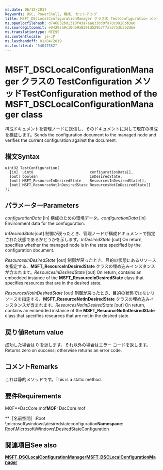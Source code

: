 ```yaml
---
ms.date: 06/12/2017
keywords: DSC, PowerShell, 構成, セットアップ
title: MSFT_DSCLocalConfigurationManager クラスの TestConfiguration メソッド
ms.openlocfilehash: d746832b01310f43a7aae33dd0fa70c0928bb3e0
ms.sourcegitcommit: e04292a9c10de9a8391d529b7f7aa3753b362dbe
ms.translationtype: MTE95
ms.contentlocale: ja-JP
ms.lasthandoff: 01/04/2019
ms.locfileid: "54047582"
---
```

# <a name="testconfiguration-method-of-the-msftdsclocalconfigurationmanager-class"></a><span data-ttu-id="35b77-103">MSFT_DSCLocalConfigurationManager クラスの TestConfiguration メソッド</span><span class="sxs-lookup"><span data-stu-id="35b77-103">TestConfiguration method of the MSFT_DSCLocalConfigurationManager class</span></span>

<span data-ttu-id="35b77-104">構成ドキュメントを管理ノードに送信し、そのドキュメントに対して現在の構成を検証します。</span><span class="sxs-lookup"><span data-stu-id="35b77-104">Sends the configuration document to the managed node and verifies the current configuration against the document.</span></span>

## <a name="syntax"></a><span data-ttu-id="35b77-105">構文</span><span class="sxs-lookup"><span data-stu-id="35b77-105">Syntax</span></span>

```mof
uint32 TestConfiguration(
  [in]  uint8                          configurationData[],
  [out] boolean                        InDesiredState,
  [out] MSFT_ResourceInDesiredState    ResourcesInDesiredState[],
  [out] MSFT_ResourceNotInDesiredState ResourcesNotInDesiredState[]
);
```

## <a name="parameters"></a><span data-ttu-id="35b77-106">パラメーター</span><span class="sxs-lookup"><span data-stu-id="35b77-106">Parameters</span></span>

<span data-ttu-id="35b77-107">*configurationData* \[in\] 構成のための環境データ。</span><span class="sxs-lookup"><span data-stu-id="35b77-107">*configurationData* \[in\] Environment data for the confuguration.</span></span>

<span data-ttu-id="35b77-108">*InDesiredState*\[out\] 制御が戻ったとき、管理ノードが構成ドキュメントで指定された状態であるかどうかを示します。</span><span class="sxs-lookup"><span data-stu-id="35b77-108">*InDesiredState* \[out\] On return, specifies whether the managed node is in the state specified by the configuration document.</span></span>

<span data-ttu-id="35b77-109">*ResourcesInDesiredState* \[out\] 制御が戻ったとき、目的の状態にあるリソースを指定する、**MSFT_ResourceInDesiredState** クラスの埋め込みインスタンスが含まれます。</span><span class="sxs-lookup"><span data-stu-id="35b77-109">*ResourcesInDesiredState* \[out\] On return, contains an embedded instance of the **MSFT_ResourceInDesiredState** class that specifies resources that are in the desired state.</span></span>

<span data-ttu-id="35b77-110">*ResourcesNotInDesiredState* \[out\] 制御が戻ったとき、目的の状態ではないリソースを指定する、**MSFT_ResourceNotInDesiredState** クラスの埋め込みインスタンスが含まれます。</span><span class="sxs-lookup"><span data-stu-id="35b77-110">*ResourcesNotInDesiredState* \[out\] On return, contains an embedded instance of the **MSFT_ResourceNotInDesiredState** class that specifies resources that are not in the desired state.</span></span>

## <a name="return-value"></a><span data-ttu-id="35b77-111">戻り値</span><span class="sxs-lookup"><span data-stu-id="35b77-111">Return value</span></span>

<span data-ttu-id="35b77-112">成功した場合は 0 を返します。それ以外の場合はエラー コードを返します。</span><span class="sxs-lookup"><span data-stu-id="35b77-112">Returns zero on success; otherwise returns an error code.</span></span>

## <a name="remarks"></a><span data-ttu-id="35b77-113">コメント</span><span class="sxs-lookup"><span data-stu-id="35b77-113">Remarks</span></span>

<span data-ttu-id="35b77-114">これは静的メソッドです。</span><span class="sxs-lookup"><span data-stu-id="35b77-114">This is a static method.</span></span>

## <a name="requirements"></a><span data-ttu-id="35b77-115">要件</span><span class="sxs-lookup"><span data-stu-id="35b77-115">Requirements</span></span>

<span data-ttu-id="35b77-116">MOF\*\*DscCore.mof</span><span class="sxs-lookup"><span data-stu-id="35b77-116">**MOF:** DscCore.mof</span></span>

<span data-ttu-id="35b77-117">\*\*［名前空間］:Root \microsoft\windows\desiredstateconfiguration</span><span class="sxs-lookup"><span data-stu-id="35b77-117">**Namespace**: Root\Microsoft\Windows\DesiredStateConfiguration</span></span>

## <a name="see-also"></a><span data-ttu-id="35b77-118">関連項目</span><span class="sxs-lookup"><span data-stu-id="35b77-118">See also</span></span>

[<span data-ttu-id="35b77-119">**MSFT_DSCLocalConfigurationManager**</span><span class="sxs-lookup"><span data-stu-id="35b77-119">**MSFT_DSCLocalConfigurationManager**</span></span>](msft-dsclocalconfigurationmanager.md)